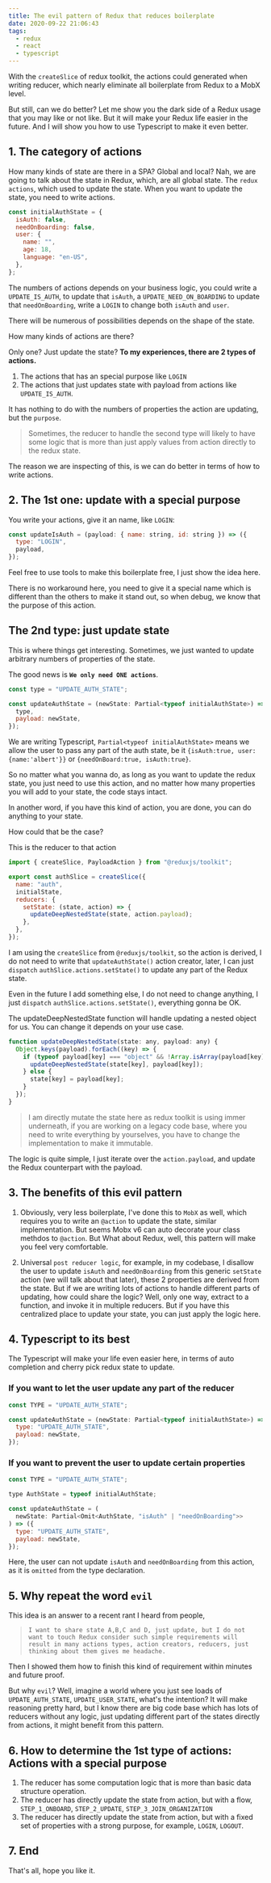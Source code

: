 ```yaml
---
title: The evil pattern of Redux that reduces boilerplate
date: 2020-09-22 21:06:43
tags:
  - redux
  - react
  - typescript
---
```


With the `createSlice` of redux toolkit, the actions could generated when writing reducer, which nearly eliminate all boilerplate from Redux to a MobX level.

But still, can we do better? Let me show you the dark side of a Redux usage that you may like or not like. But it will make your Redux life easier in the future. And I will show you how to use Typescript to make it even better.

<!--more-->

## 1. The category of actions

How many kinds of state are there in a SPA? Global and local? Nah, we are going to talk about the state in Redux, which, are all global state. The `redux actions`, which used to update the state. When you want to update the state, you need to write actions.

```javascript
const initialAuthState = {
  isAuth: false,
  needOnBoarding: false,
  user: {
    name: "",
    age: 18,
    language: "en-US",
  },
};
```

The numbers of actions depends on your business logic, you could write a `UPDATE_IS_AUTH`, to update that `isAuth`, a `UPDATE_NEED_ON_BOARDING` to update that `needOnBoarding`, write a `LOGIN` to change both `isAuth` and `user`.

There will be numerous of possibilities depends on the shape of the state.

How many kinds of actions are there?

Only one? Just update the state? **To my experiences, there are 2 types of actions.**

1. The actions that has an special purpose like `LOGIN`
1. The actions that just updates state with payload from actions like `UPDATE_IS_AUTH`.

It has nothing to do with the numbers of properties the action are updating, but the `purpose`.

> Sometimes, the reducer to handle the second type will likely to have some logic that is more than just apply values from action directly to the redux state.

The reason we are inspecting of this, is we can do better in terms of how to write actions.

## 2. The 1st one: update with a special purpose

You write your actions, give it an name, like `LOGIN`:

```javascript
const updateIsAuth = (payload: { name: string, id: string }) => ({
  type: "LOGIN",
  payload,
});
```

Feel free to use tools to make this boilerplate free, I just show the idea here.

There is no workaround here, you need to give it a special name which is different than the others to make it stand out, so when debug, we know that the purpose of this action.

## The 2nd type: just update state

This is where things get interesting. Sometimes, we just wanted to update arbitrary numbers of properties of the state.

The good news is **`We only need ONE actions`**.

```javascript
const type = "UPDATE_AUTH_STATE";

const updateAuthState = (newState: Partial<typeof initialAuthState>) => ({
  type,
  payload: newState,
});
```

We are writing Typescript, `Partial<typeof initialAuthState>` means we allow the user to pass any part of the auth state, be it `{isAuth:true, user:{name:'albert'}}` or `{needOnBoard:true, isAuth:true}`.

So no matter what you wanna do, as long as you want to update the redux state, you just need to use this action, and no matter how many properties you will add to your state, the code stays intact.

In another word, if you have this kind of action, you are done, you can do anything to your state.

How could that be the case?

This is the reducer to that action

```javascript
import { createSlice, PayloadAction } from "@reduxjs/toolkit";

export const authSlice = createSlice({
  name: "auth",
  initialState,
  reducers: {
    setState: (state, action) => {
      updateDeepNestedState(state, action.payload);
    },
  },
});
```

I am using the `createSlice` from `@reduxjs/toolkit`, so the action is derived, I do not need to write that `updateAuthState()` action creator, later, I can just `dispatch` `authSlice.actions.setState()` to update any part of the Redux state.

Even in the future I add something else, I do not need to change anything, I just `dispatch` `authSlice.actions.setState()`, everything gonna be OK.

The updateDeepNestedState function will handle updating a nested object for us. You can change it depends on your use case.

```javascript
function updateDeepNestedState(state: any, payload: any) {
  Object.keys(payload).forEach((key) => {
    if (typeof payload[key] === "object" && !Array.isArray(payload[key])) {
      updateDeepNestedState(state[key], payload[key]);
    } else {
      state[key] = payload[key];
    }
  });
}
```

> I am directly mutate the state here as redux toolkit is using immer underneath, if you are working on a legacy code base, where you need to write everything by yourselves, you have to change the implementation to make it immutable.

The logic is quite simple, I just iterate over the `action.payload`, and update the Redux counterpart with the payload.

## 3. The benefits of this evil pattern

1. Obviously, very less boilerplate, I've done this to `MobX` as well, which requires you to write an `@action` to update the state, similar implementation. But seems Mobx v6 can auto decorate your class methdos to `@action`. But What about Redux, well, this pattern will make you feel very comfortable.

2. Universal `post reducer logic`, for example, in my codebase, I disallow the user to update `isAuth` and `needOnBoarding` from this generic `setState` action (we will talk about that later), these 2 properties are derived from the state. But if we are writing lots of actions to handle different parts of updating, how could share the logic? Well, only one way, extract to a function, and invoke it in multiple reducers. But if you have this centralized place to update your state, you can just apply the logic here.

## 4. Typescript to its best

The Typescript will make your life even easier here, in terms of auto completion and cherry pick redux state to update.

### **If you want to let the user update any part of the reducer**

```javascript
const TYPE = "UPDATE_AUTH_STATE";

const updateAuthState = (newState: Partial<typeof initialAuthState>) => ({
  type: "UPDATE_AUTH_STATE",
  payload: newState,
});
```

### **If you want to prevent the user to update certain properties**

```javascript
const TYPE = "UPDATE_AUTH_STATE";

type AuthState = typeof initialAuthState;

const updateAuthState = (
  newState: Partial<Omit<AuthState, "isAuth" | "needOnBoarding">>
) => ({
  type: "UPDATE_AUTH_STATE",
  payload: newState,
});
```

Here, the user can not update `isAuth` and `needOnBoarding` from this action, as it is `omitted` from the type declaration.

## 5. Why repeat the word `evil`

This idea is an answer to a recent rant I heard from people,

> `I want to share state A,B,C and D, just update, but I do not want to touch Redux consider such simple requirements will result in many actions types, action creators, reducers, just thinking about them gives me headache.`

Then I showed them how to finish this kind of requirement within minutes and future proof.

But why `evil`? Well, imagine a world where you just see loads of `UPDATE_AUTH_STATE`, `UPDATE_USER_STATE`, what's the intention? It will make reasoning pretty hard, but I know there are big code base which has lots of reducers without any logic, just updating different part of the states directly from actions, it might benefit from this pattern.

## 6. How to determine the 1st type of actions: Actions with a special purpose

1. The reducer has some computation logic that is more than basic data structure operation.
1. The reducer has directly update the state from action, but with a flow, `STEP_1_ONBOARD`, `STEP_2_UPDATE`, `STEP_3_JOIN_ORGANIZATION`
1. The reducer has directly update the state from action, but with a fixed set of properties with a strong purpose, for example, `LOGIN`, `LOGOUT`.

## 7. End

That's all, hope you like it.
